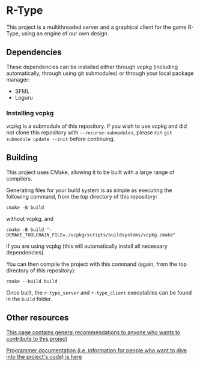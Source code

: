 # R-Type

This project is a multithreaded server and a graphical client for the game R-Type, using an engine of our own design.

## Dependencies

These dependencies can be installed either through vcpkg (including automatically, through using git submodules) or through your local package manager:

- SFML
- Loguru

### Installing vcpkg

vcpkg is a submodule of this repository.
If you wish to use vcpkg and did not clone this repository with `--recurse-submodules`, please run `git submodule update --init` before continuing.

## Building

This project uses CMake, allowing it to be built with a large range of compilers.

Generating files for your build system is as simple as executing the following command, from the top directory of this repository:

```
cmake -B build
```

without vcpkg, and

```
cmake -B build "-DCMAKE_TOOLCHAIN_FILE=./vcpkg/scripts/buildsystems/vcpkg.cmake"
```

if you are using vcpkg (this will automatically install all necessary dependencies).

You can then compile the project with this command (again, from the top directory of this repository):

```
cmake --build build
```

Once built, the `r-type_server` and `r-type_client` executables can be found in the `build` folder.

## Other resources

[This page contains general recommendations to anyone who wants to contribute to this project](./CONTRIBUTING.md)

[Programmer documentation (i.e. information for people who want to dive into the project's code) is here](./docs/INTRO.md)
